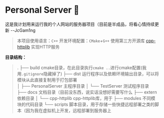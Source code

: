 Personal Server 💽
===========


这是我计划用来运行我的个人网站的服务器项目（目前是半成品，将看心情持续更新 --JcGam1ng



> 本项目使用语言：`C++`
> 开发环境配置：`CMake`+`G++`
> 使用第三方开源库 [cpp-httplib](https://github.com/yhirose/cpp-httplib) 实现HTTP服务



**目录结构：**

> .
> ├── build					cmake目录，在此目录执行`cmake ..`进行cmake配置(我用`.gitignore`隐藏掉了)
> ├── dist					 运行程序以及依赖环境输出目录，可以将模块从此直接复制用于打包部署	
> │   ├── PersonalServer	   	主程序目录
> │   └── TestServer		   	测试程序目录
> ├── docs					 文档目录（目前没东西，说实话没想好需要写什么
> ├── extern				   依赖目录
> │   └── cpp-httplib		  	cpp-httplib库，用于
> ├── modules				  不同模块的代码目录
> └── scripts				  脚本目录，用于存储一些快捷远程部署之类的脚本（因为我在虚拟机上开发，远程部署到服务器上